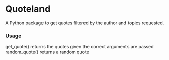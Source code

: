# Quoteland

A Python package to get quotes filtered by the author and topics requested.

### Usage
get_quote() returns the quotes given the correct arguments are passed
random_quote() returns a random quote